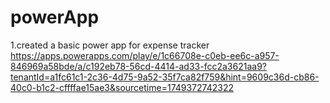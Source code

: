 # powerApp



1.created a basic power app for expense tracker
https://apps.powerapps.com/play/e/1c66708e-c0eb-ee6c-a957-846969a58bde/a/c192eb78-56cd-4414-ad33-fcc2a3621aa9?tenantId=a1fc61c1-2c36-4d75-9a52-35f7ca82f759&hint=9609c36d-cb86-40c0-b1c2-cffffae15ae3&sourcetime=1749372742322


